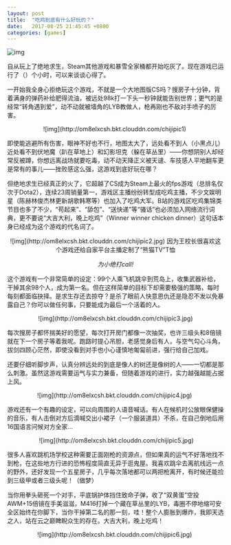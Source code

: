 ```yaml
---
layout: post
title:  "吃鸡到底有什么好玩的？"
date:   2017-08-25 21:45:45 +0800
categories: [games]
---
```


![img](http://om8elxcsh.bkt.clouddn.com/C8F94764-59DA-4803-B364-24D58E7CB997.png)

自从玩上了绝地求生，Steam其他游戏和暴雪全家桶都开始吃灰了。现在游戏已运行了（）个小时，可以来谈谈心得了。 

一开始我全身心拒绝玩这个游戏，不就是一个大地图版CS吗？搜房子十分钟，背着满身的弹药补给肥得流油，被远处98k打一下头一秒钟就能告别世界；更气的是经常“转角遇到爱”，动不动就被墙角的LYB教做人，枪再刚也不敌对手喷子的厉害。

<center>
![img](http://om8elxcsh.bkt.clouddn.com/chijipic1) 
</center>

即使能逃避所有伤害，眼神不好也不行，地图太大了，远处看不到人（小黑点儿）近处看不到伏地魔（趴在草地上）和幻影坦克（躲在草丛里）——你想阴别人却经常反被蹲，你想远离战场就要吃毒，动不动天降正义被天谴、车技感人平地翻车更是常有的事儿——挫败感这么强，这游戏到底好玩在哪？ 

但绝地求生已经真正的火了，它超越了CS成为Steam上最火的fps游戏（总排名仅次于Dota2），连续23周销量第一，游戏区主播纷纷转型成吃鸡主播，不少文娱明星（陈赫林俊杰林更新胡歌韩寒等）也加入了吃鸡大军。B站的游戏区吃鸡集锦类节目也多了不少，“苟起来”、“舔包”、“送快递”等“骚话”也必须加入网络流行词典，更不要说“大吉大利，晚上吃鸡”（Winner winner chicken dinner）这句话本身已经成为这个游戏的代名词了。

<center>
![img](http://om8elxcsh.bkt.clouddn.com/chijipic2.jpg)
因为王校长很喜欢这个游戏还给自家平台主播定制了“熊猫TV”T恤

*为小绝打call!*
</center>

这个游戏有一个非常简单的设定：99个人乘飞机跳伞到荒岛上，收集武器补给，干掉其余98个人，成为第一名。但在这样简单的目标下却需要极强的策略，每时每刻都面临抉择。是求生存还去掠夺？是杀了眼前人快意恩仇还是隐忍不发以免暴露自己？你可以做任何事，只要能成为最后一个活着的人。

<center>
 ![img](http://om8elxcsh.bkt.clouddn.com/chijipic3.jpg) 
</center>

每次搜房子都怀揣美好的愿望，每次打开房门都像一次抽奖，也许三级头和8倍镜就在下一个房子等着我呢。跑路时提心吊胆，老感觉身后有人，与空气勾心斗角，拔剑四顾心茫然，即使没看到对手也小心谨慎地匍匐前进，强行给自己加戏。

还要仔细听脚步声，认真分辨远处的到底是像人的树还是像树的人——一切都是那么刺激。虽然这游戏需要运气与实力兼备，但随着游戏的进行，实力越强越能占据上风。

<center>
![img](http://om8elxcsh.bkt.clouddn.com/chijipic4.jpg) 
</center>

游戏还有一个有趣的设定，可以向周围的人语音喊话。有人在候机时公放眼保健操的音乐，有人击倒对方后滴喊交出小裙子（一个服装道具）不杀，在自己倒地后用16国语言问候对方全家…

<center>
 ![img](http://om8elxcsh.bkt.clouddn.com/chijipic5.jpg)
</center>

很多人喜欢跳机场学校这种需要正面刚枪的资源点，但如果真的运气不好落地找不到枪，在这些地方行进的恐怖程度简直无异于逛鬼屋。我喜欢跳伞去离航线远一点的野外，还好发现一个五星房子，几乎每次落地都可以两把枪离开，有时候还能捡到三级甲或者三级头呢！（做梦）

当你用拳头砸死一个对手，平底锅护体挡住致命子弹，收了“双黄蛋”空投AWM+15倍镜在手美滋滋，M416打掉一个藏在草丛里的LYB，毒圈不停地缩可安全区始终在你脚下，当你干掉第二名的那一刻，哇！整个人膨胀到爆炸，我即天选之人，站在云之巅睥睨众生的存在。大吉大利，晚上吃鸡！

<center>
![img](http://om8elxcsh.bkt.clouddn.com/chijipic6.jpg) 
</center>
